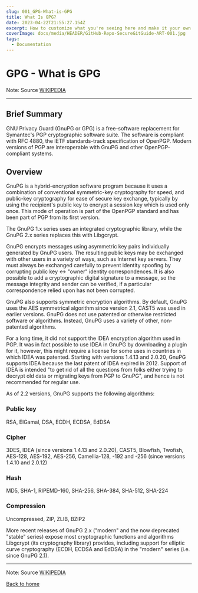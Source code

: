 ```yaml
---
slug: 001_GPG-What-is-GPG
title: What Is GPG?
date: 2023-04-22T21:55:27.154Z
excerpt: How to customize what you're seeing here and make it your own.
coverImage: docs/media/HEADER/GitHub-Repo-SecureGitGuide-ART-001.jpg
tags:
  - Documentation
---
```


# GPG - What is GPG

Note: Source [WIKIPEDIA](https://en.wikipedia.org/wiki/GNU_Privacy_Guard)

---

## Brief Summary

GNU Privacy Guard (GnuPG or GPG) is a free-software replacement for Symantec's PGP cryptographic software suite. The software is compliant with RFC 4880, the IETF standards-track specification of OpenPGP. Modern versions of PGP are interoperable with GnuPG and other OpenPGP-compliant systems.

## Overview

GnuPG is a hybrid-encryption software program because it uses a combination of conventional symmetric-key cryptography for speed, and public-key cryptography for ease of secure key exchange, typically by using the recipient's public key to encrypt a session key which is used only once. This mode of operation is part of the OpenPGP standard and has been part of PGP from its first version.

The GnuPG 1.x series uses an integrated cryptographic library, while the GnuPG 2.x series replaces this with Libgcrypt.

GnuPG encrypts messages using asymmetric key pairs individually generated by GnuPG users. The resulting public keys may be exchanged with other users in a variety of ways, such as Internet key servers. They must always be exchanged carefully to prevent identity spoofing by corrupting public key ↔ "owner" identity correspondences. It is also possible to add a cryptographic digital signature to a message, so the message integrity and sender can be verified, if a particular correspondence relied upon has not been corrupted.

GnuPG also supports symmetric encryption algorithms. By default, GnuPG uses the AES symmetrical algorithm since version 2.1, CAST5 was used in earlier versions. GnuPG does not use patented or otherwise restricted software or algorithms. Instead, GnuPG uses a variety of other, non-patented algorithms.

For a long time, it did not support the IDEA encryption algorithm used in PGP. It was in fact possible to use IDEA in GnuPG by downloading a plugin for it, however, this might require a license for some uses in countries in which IDEA was patented. Starting with versions 1.4.13 and 2.0.20, GnuPG supports IDEA because the last patent of IDEA expired in 2012. Support of IDEA is intended "to get rid of all the questions from folks either trying to decrypt old data or migrating keys from PGP to GnuPG", and hence is not recommended for regular use.

As of 2.2 versions, GnuPG supports the following algorithms:

### Public key

RSA, ElGamal, DSA, ECDH, ECDSA, EdDSA

### Cipher

3DES, IDEA (since versions 1.4.13 and 2.0.20), CAST5, Blowfish, Twofish, AES-128, AES-192, AES-256, Camellia-128, -192 and -256 (since versions 1.4.10 and 2.0.12)

### Hash

MD5, SHA-1, RIPEMD-160, SHA-256, SHA-384, SHA-512, SHA-224

### Compression

Uncompressed, ZIP, ZLIB, BZIP2

More recent releases of GnuPG 2.x ("modern" and the now deprecated "stable" series) expose most cryptographic functions and algorithms Libgcrypt (its cryptography library) provides, including support for elliptic curve cryptography (ECDH, ECDSA and EdDSA) in the "modern" series (i.e. since GnuPG 2.1).

---

Note: Source [WIKIPEDIA](https://en.wikipedia.org/wiki/GNU_Privacy_Guard)

[Back to home](./)
